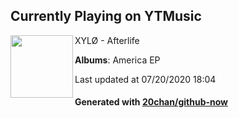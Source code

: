 ## Currently Playing on YTMusic

[<img align="left" width="100" src="https://lh3.googleusercontent.com/jzWzczBCIGtCkvUB4I3FdyP_Ur9fLDZBzgSw_XHsqYQN90SFoxbC7ApLJrry0lEuaQ3GSKxOPZaloTvqPg">](https://music.youtube.com/channel/UCSb4zqM7ZlvvrySnqLA3dlg)

XYLØ - Afterlife

**Albums**: America EP

Last updated at 07/20/2020 18:04

#### Generated with [20chan/github-now](https://github.com/20chan/github-now)


<!--
**20chan/20chan** is a ✨ _special_ ✨ repository because its `README.md` (this file) appears on your GitHub profile.

Here are some ideas to get you started:

- 🔭 I’m currently working on ...
- 🌱 I’m currently learning ...
- 👯 I’m looking to collaborate on ...
- 🤔 I’m looking for help with ...
- 💬 Ask me about ...
- 📫 How to reach me: ...
- 😄 Pronouns: ...
- ⚡ Fun fact: ...
-->
